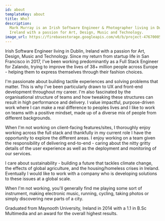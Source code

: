 ```yaml
---
id: about
templateKey: about
title: Who?
description:
  Mark Murray is an Irish Software Engineer & Photographer living in Dublin,
  Ireland with a passion for Art, Design, Music and Technology.
image_url: https://firebasestorage.googleapis.com/v0/b/project-4767000521921178323.appspot.com/o/images%2Fmark.jpg?alt=media&token=94362653-9e33-4c10-8dd2-9299098d4b5e
---
```


Irish Software Engineer living in Dublin, Ireland with a passion for Art,
Design, Music and Technology. Since my return from startup life in San Francisco
in 2017, I've been working predominantly as a Full Stack Engineer for Zalando,
trying to improve the lives of 38+ million people across Europe - helping them
to express themselves through their fashion choices.

I'm passionate about building tactile experiences and solving problems that
matter. This is why I've been particularly drawn to UX and front-end development
throughout my career. I'm also fascinated by the organisational structure of
teams and how tweaking these structures can result in high performance and
delivery. I value impactful, purpose-driven work where I can make a real
difference to peoples lives and I like to work on teams with a positive mindset,
made up of a diverse mix of people from different backgrounds.

When I'm not working on client-facing features/sites, I thoroughly enjoy working
across the full stack and thankfully in my current role I have the opportunity
to explore the different areas. I enjoy working on a team given the
responsibility of delivering end-to-end - caring about the nitty gritty details
of the user experience as well as the deployment and monitoring of our services.

I care about sustainability - building a future that tackles climate change, the
effects of global agriculture, and the housing/homeless crises in Ireland.
Eventually I would like to work with a company who is developing solutions to
these issues at a global scale.

When I'm not working, you'll generally find me playing some sort of instrument,
making electronic music, running, cycling, taking photos or simply discovering
new parts of a city.

Graduated from Maynooth University, Ireland in 2014 with a 1.1 in B.Sc
Multimedia and an award for the overall highest results.
